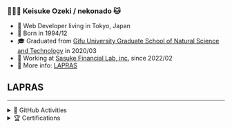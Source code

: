 ### 🧑🏻‍💻 Keisuke Ozeki / nekonado 🐱

- 🗼 Web Developer living in Tokyo, Japan
- 🎂 Born in 1994/12
- 🎓 Graduated from [Gifu University Graduate School of Natural Science and Technology][univ-url] in 2020/03
- 🦊 Working at [Sasuke Financial Lab, inc.][corp-url] since 2022/02
- 🍣 More info: [LAPRAS][lapras-url]

## LAPRAS

<!--START_SECTION:lapras-card-->
<!--END_SECTION:lapras-card-->

<!--
<p align="left">
  <a href="https://github.com/nekonado/nekonado/">
    <img src="https://komarev.com/ghpvc/?username=nekonado" alt="nekonado"/>
  </a>
  <a href="https://github.com/nekonado">
    <img height="20" src="https://img.shields.io/github/followers/nekonado?label=follow&logo=github&style=flat"/>
  </a>
  <a href="http://qiita.com/nekonado">
    <img height="20" src="https://qiita-badge.apiapi.app/s/nekonado/posts.svg"/>
  </a>
  <a href="http://qiita.com/nekonado">
    <img height="20" src="https://qiita-badge.apiapi.app/s/nekonado/contributions.svg"/>
  </a>
</p>
-->

<hr>

<details>
<summary>🎨 GitHub Activities</summary>

<br>

<a href='https://github.com/vn7n24fzkq/github-profile-summary-cards'>
  <img src='https://raw.githubusercontent.com/nekonado/nekonado/main/profile-summary-card-output/nord_dark/0-profile-details.svg' alt='profile-details' width='80.5%'>
</a>
<a a href='https://github.com/vn7n24fzkq/github-profile-summary-cards' align="left">
  <img src='https://raw.githubusercontent.com/nekonado/nekonado/main/profile-summary-card-output/nord_dark/1-repos-per-language.svg' alt='repos-per-language' width='40%'>
  <img src='https://raw.githubusercontent.com/nekonado/nekonado/main/profile-summary-card-output/nord_dark/2-most-commit-language.svg' alt='most-commit-language' width='40%'>
</a>
<a a href='https://github.com/vn7n24fzkq/github-profile-summary-cards' align="left">
  <img src='https://raw.githubusercontent.com/nekonado/nekonado/main/profile-summary-card-output/nord_dark/3-stats.svg' alt='stats' width='40%'>
  <img src='https://raw.githubusercontent.com/nekonado/nekonado/main/profile-summary-card-output/nord_dark/4-productive-time.svg' alt='productive-time' width='40%'>
</a>
</details>

<details>
<summary>🏆 Certifications</summary>

<br>

| Certification Name                                      | Date Achieved |
| ------------------------------------------------------- | ------------- |
| Fundamental Information Technology Engineer Examination | April 2021    |
| HTML5 Professional Certification Level.2 Exam (ver2.5)  | June 2023     |

</details>

<!-- URLs -->

[univ-url]: https://www.gifu-u.ac.jp/
[corp-url]: https://sasukefinlab.com/
[lapras-url]: https://lapras.com/public/queuek
[about-my-hn-url]: https://ja.glosbe.com/eo/ja/nekonado
